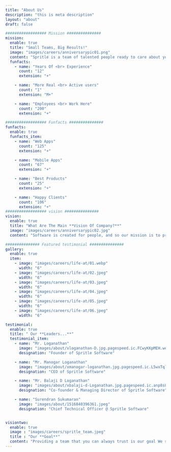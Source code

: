 ```yaml
---
title: "About Us"
description: "this is meta description"
layout: "about"
draft: false

################## Mission ###############
mission:
  enable: true
  title: "Small Teams, Big Results!"
  image: "images/careers/anniversarypic01.png"
  content: "Spritle is a team of talented people ready to care about your product. We love coding. We love beautiful design. We love doing our job better than possible. Every product we craft is a challenge we are excited about."
  funfacts:
    - name: "Years Of <br> Experience"
      count: "12"
      extension: "+"

    - name: "More Real <br> Active users"
      count: "1"
      extension: "M+"

    - name: "Employees <br> Work Here"
      count: "200"
      extension: "+"

################## Funfacts ###############
funfacts:
  enable: true
  funfacts_item:
    - name: "Web Apps"
      count: "125"
      extension: "+"

    - name: "Mobile Apps"
      count: "67"
      extension: "+"

    - name: "Best Products"
      count: "25"
      extension: "+"

    - name: "Happy Clients"
      count: "106"
      extension: "+"
################## vision ###############
vision:
  enable: true
  title: "What Are The Main **Vision Of Company?**"
  image: "images/careers/anniversarypic02.jpg"
  content: "Software is created for people, and so our mission is to provide an ambience by which every person involved in creating such software be valued. Be it stakeholders, product owners, the end users or the development team, they are need a professional and friendly collaborations to build great software. We at Spritle try to provide that ambience."

############### Featured testimonial ###############
gallery:
  enable: true
  item:
    - image: "images/careers/life-at/01.webp"
      width: "6"
    - image: "images/careers/life-at/02.jpeg"
      width: "6"
    - image: "images/careers/life-at/03.jpeg"
      width: "6"
    - image: "images/careers/life-at/04.jpeg"
      width: "6"
    - image: "images/careers/life-at/05.jpeg"
      width: "6"
    - image: "images/careers/life-at/06.jpeg"
      width: "6"

testimonial:
  enable: true
  title: " Our **Leaders...**"
  testimonial_item:
    - name: "Mr. Loganathan"
      image: "images/about/xloganathan-D.jpg.pagespeed.ic.FCwyKKpMEH.webp"
      designation: "Founder of Spritle Software"

    - name: "Mr. Manogar Loganathan"
      image: "images/about/xmanogar-loganathan.jpg.pagespeed.ic.L5wxTqlQNf.webp"
      designation: "CEO of Spritle Software"

    - name: "Mr. Balaji D Loganathan"
      image: "images/about/xbalaji-d-Loganathan.jpg.pagespeed.ic.anp8s8jm30.webp"
      designation: "Co-founder & Managing Director of Spritle Software"

    - name: "Surendran Sukumaran"
      image: "images/about/1516840396361.jpeg"
      designation: "Chief Technical Officer @ Spritle Software"


visiontwo:
  enable: true
  image : "images/careers/spritle_team.jpeg"
  title : "Our **Goal**"
  content: "Providing a team that you can always trust is our goal We surround ourselves with positive technologists, business partners and entrepreneurs. We welcome people to come work with us or just come along and observe us working. You can observe a team practicing what we preach."
---
```

